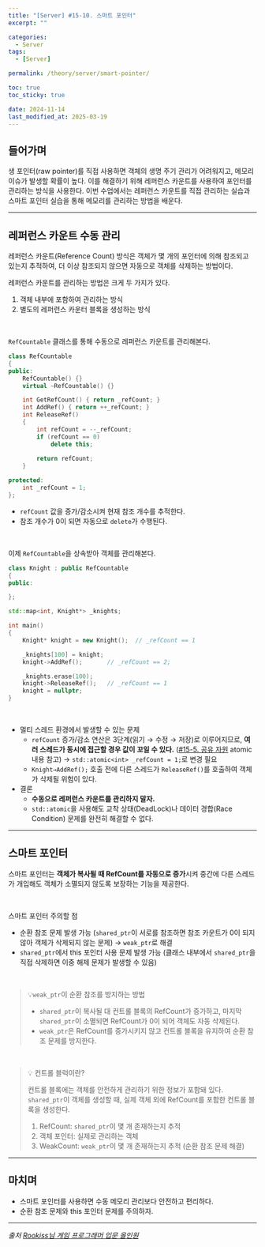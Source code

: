 ```yaml
---
title: "[Server] #15-10. 스마트 포인터"
excerpt: ""

categories:
  - Server
tags:
  - [Server]

permalink: /theory/server/smart-pointer/

toc: true
toc_sticky: true

date: 2024-11-14
last_modified_at: 2025-03-19
---
```


## 들어가며

생 포인터(raw pointer)를 직접 사용하면 객체의 생명 주기 관리가 어려워지고, 메모리 이슈가 발생할 확률이 높다. 이를 해결하기 위해 레퍼런스 카운트를 사용하여 포인터를 관리하는 방식을 사용한다. 이번 수업에서는 레퍼런스 카운트를 직접 관리하는 실습과 스마트 포인터 실습을 통해 메모리를 관리하는 방법을 배운다.

---

## 레퍼런스 카운트 수동 관리

레퍼런스 카운트(Reference Count) 방식은 객체가 몇 개의 포인터에 의해 참조되고 있는지 추적하여, 더 이상 참조되지 않으면 자동으로 객체를 삭제하는 방법이다.

레퍼런스 카운트를 관리하는 방법은 크게 두 가지가 있다.
1. 객체 내부에 포함하여 관리하는 방식
2. 별도의 레퍼런스 카운터 블록을 생성하는 방식

&nbsp;

`RefCountable` 클래스를 통해 수동으로 레퍼런스 카운트를 관리해본다.

```cpp
class RefCountable
{
public:
	RefCountable() {}
	virtual ~RefCountable() {}

	int GetRefCount() { return _refCount; }
	int AddRef() { return ++_refCount; }
	int ReleaseRef()
	{
		int refCount = --_refCount;
		if (refCount == 0)
			delete this;
		
		return refCount;
	}

protected:
	int _refCount = 1;
};
```

- `refCount` 값을 증가/감소시켜 현재 참조 개수를 추적한다.
- 참조 개수가 0이 되면 자동으로 `delete`가 수행된다.

&nbsp;

이제 `RefCountable`을 상속받아 객체를 관리해본다.

```cpp
class Knight : public RefCountable
{
public:

};

std::map<int, Knight*> _knights;

int main() 
{
	Knight* knight = new Knight();	// _refCount == 1

	_knights[100] = knight;
	knight->AddRef();		// _refCount == 2;

	_knights.erase(100);
	knight->ReleaseRef();	// _refCount == 1
	knight = nullptr;
}
```

&nbsp;

- 멀티 스레드 환경에서 발생할 수 있는 문제
    - `refCount` 증가/감소 연산은 3단계(읽기 → 수정 → 저장)로 이루어지므로, **여러 스레드가 동시에 접근할 경우 값이 꼬일 수 있다.** ([#15-5. 공유 자원](https://chaeeun-dev.github.io/theory/server/shared-resource/#%EC%8B%A4%EC%8A%B52---atomic%EC%9C%BC%EB%A1%9C-%EB%AC%B8%EC%A0%9C-%ED%95%B4%EA%B2%B0%ED%95%98%EA%B8%B0) atomic 내용 참고) → `std::atomic<int> _refCount = 1;`로 변경 필요
    - `Knight→AddRef();` 호출 전에 다른 스레드가 `ReleaseRef()`를 호출하여 객체가 삭제될 위험이 있다.
- 결론
    - **수동으로 레퍼런스 카운트를 관리하지 말자.** 
    - `std::atomic`을 사용해도 교착 상태(DeadLock)나 데이터 경합(Race Condition) 문제를 완전히 해결할 수 없다.

---

## 스마트 포인터

스마트 포인터는 **객체가 복사될 때 RefCount를 자동으로 증가**시켜 중간에 다른 스레드가 개입해도 객체가 소멸되지 않도록 보장하는 기능을 제공한다. 

&nbsp;

스마트 포인터 주의할 점
- 순환 참조 문제 발생 가능 (`shared_ptr`이 서로를 참조하면 참조 카운트가 0이 되지 않아 객체가 삭제되지 않는 문제) → `weak_ptr`로 해결
- `shared_ptr`에서 this 포인터 사용 문제 발생 가능 (클래스 내부에서 `shared_ptr`을 직접 삭제하면 이중 해제 문제가 발생할 수 있음)

&nbsp;

> 💡`weak_ptr`이 순환 참조를 방지하는 방법
>
> - `shared_ptr`이 복사될 대 컨트롤 블록의 RefCount가 증가하고, 마지막 `shared_ptr`이 소멸되면 RefCount가 0이 되어 객체도 자동 삭제된다.
> - `weak_ptr`은 RefCount를 증가시키지 않고 컨트롤 블록을 유지하여 순환 참조 문제를 방지한다.

&nbsp;

> 💡 컨트롤 블럭이란?
>
> 컨트롤 블록에는 객체를 안전하게 관리하기 위한 정보가 포함돼 있다. `shared_ptr`이 객체를 생성할 때, 실제 객체 외에 RefCount를 포함한 컨트롤 블록을 생성한다. 
> 1. RefCount: `shared_ptr`이 몇 개 존재하는지 추적
> 2. 객체 포인터: 실제로 관리하는 객체
> 3. WeakCount: `weak_ptr`이 몇 개 존재하는지 추적 (순환 참조 문제 해결)

---

## 마치며

- 스마트 포인터를 사용하면 수동 메모리 관리보다 안전하고 편리하다.
- 순환 참조 문제와 this 포인터 문제를 주의하자.

--- 

*출처*
*[Rookiss님 게임 프로그래머 입문 올인원](https://www.inflearn.com/course/%EA%B2%8C%EC%9E%84-%ED%94%84%EB%A1%9C%EA%B7%B8%EB%9E%98%EB%A8%B8-%EC%9E%85%EB%AC%B8-%EC%98%AC%EC%9D%B8%EC%9B%90-rookiss/dashboard)*